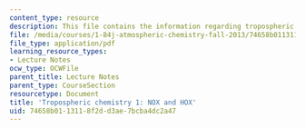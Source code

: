 ```yaml
---
content_type: resource
description: This file contains the information regarding tropospheric chemistry.
file: /media/courses/1-84j-atmospheric-chemistry-fall-2013/74658b0113118f2dd3ae7bcba4dc2a47_MIT1_84JF13_Lec10_trop1.pdf
file_type: application/pdf
learning_resource_types:
- Lecture Notes
ocw_type: OCWFile
parent_title: Lecture Notes
parent_type: CourseSection
resourcetype: Document
title: 'Tropospheric chemistry 1: NOX and HOX'
uid: 74658b01-1311-8f2d-d3ae-7bcba4dc2a47
---
```

